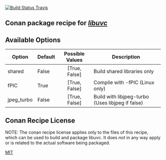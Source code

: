 [![Build Status Travis](https://travis-ci.com/SalDiAngelus/conan-libuvc.svg?branch=master)](https://travis-ci.com/SalDiAngelus/conan-libuvc)

## Conan package recipe for [*libuvc*](https://github.com/libuvc/libuvc)

## Available Options
| Option        | Default | Possible Values  | Description |
| ------------- |:----------------- |:------------:| ----- |
| shared      | False |  [True, False] | Build shared libraries only |
| fPIC      | True |  [True, False] | Compile with -fPIC (Linux only) |
| jpeg_turbo   | False |  [True, False] | Build with libjpeg-turbo (Uses libjpeg if false) |

## Conan Recipe License

NOTE: The conan recipe license applies only to the files of this recipe, which can be used to build and package libuvc.
It does *not* in any way apply or is related to the actual software being packaged.

[MIT](LICENSE)